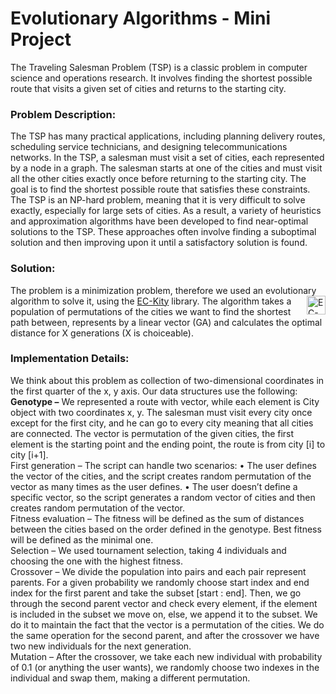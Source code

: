 
<html>
 <body>
   <h1>Evolutionary Algorithms - Mini Project</h1>
   The Traveling Salesman Problem (TSP) is a classic problem in computer science and operations research.
   It involves finding the shortest possible route that visits a given set of cities and returns to the starting city.

   <h3>Problem Description:</h3>

   The TSP has many practical applications, including planning delivery routes, scheduling service technicians, and designing telecommunications networks.
   In the TSP, a salesman must visit a set of cities, each represented by a node in a graph.
   The salesman starts at one of the cities and must visit all the other cities exactly once before returning to the starting city.
   The goal is to find the shortest possible route that satisfies these constraints.
   The TSP is an NP-hard problem, meaning that it is very difficult to solve exactly, especially for large sets of cities.
   As a result, a variety of heuristics and approximation algorithms have been developed to find near-optimal solutions to the TSP.
   These approaches often involve finding a suboptimal solution and then improving upon it until a satisfactory solution is found.

   <h3>Solution:</h3>
   The problem is a minimization problem, therefore we used an evolutionary algorithm to solve it,
   using the <a href="https://github.com/EC-KitY/EC-KitY">EC-Kity</a> <img src="https://avatars.githubusercontent.com/u/95233107?s=200&v=4" alt="EC-Kity"        width="30" height="30" align="right"> library.
   The algorithm takes a population of permutations of the cities we want to find the shortest path between, represents by a linear vector (GA) and calculates    the optimal distance for X generations (X is choiceable).

   <h3>Implementation Details:</h3>
   <p>
   We think about this problem as collection of two-dimensional coordinates in the first quarter of the x, y axis. Our data structures use the following:<br>
   <strong>Genotype –</strong> 
   We represented a route with vector, while each element is City object with two coordinates x, y. The salesman must visit        every city once except for    the first city, and he can go to every city meaning that all cities are connected. 
   The vector is permutation of the given cities, the first element is the starting point and the ending point, the route is from city [i] to city [i+1].<br>
   First generation – The script can handle two scenarios:
   •	The user defines the vector of the cities, and the script creates random permutation of the vector as many times as the user defines.
   •	The user doesn’t define a specific vector, so the script generates a random vector of cities and then creates random permutation of the vector.<br>
   Fitness evaluation – The fitness will be defined as the sum of distances between the cities based on the order defined in the genotype. Best fitness will      be defined as the minimal one.<br>
   Selection – We used tournament selection, taking 4 individuals and choosing the one with the highest fitness.<br>
   Crossover – We divide the population into pairs and each pair represent parents. 
   For a given probability we randomly choose start index and end index for the first parent and take the subset [start : end]. 
   Then, we go through the second parent vector and check every element, if the element is included in the subset we move on, else, we append it to the          subset. 
   We do it to maintain the fact that the vector is a permutation of the cities.
   We do the same operation for the second parent, and after the crossover we have two new individuals for the next generation.<br>
   Mutation – After the crossover, we take each new individual with probability of 0.1 (or anything the user wants), we randomly choose two indexes in the        individual and swap them, making a different permutation.
    </p>
  </body>
 
 </html> 


